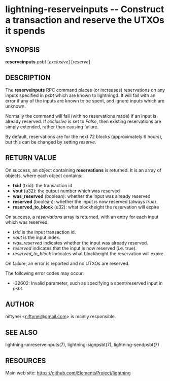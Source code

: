 lightning-reserveinputs -- Construct a transaction and reserve the UTXOs it spends
==================================================================================

SYNOPSIS
--------

**reserveinputs** *psbt* [*exclusive*] [*reserve*]

DESCRIPTION
-----------

The **reserveinputs** RPC command places (or increases) reservations on any
inputs specified in *psbt* which are known to lightningd.  It will fail
with an error if any of the inputs are known to be spent, and ignore inputs
which are unknown.

Normally the command will fail (with no reservations made) if an input
is already reserved.  If *exclusive* is set to *False*, then existing
reservations are simply extended, rather than causing failure.

By default, reservations are for the next 72 blocks (approximately 6
hours), but this can be changed by setting *reserve*.

RETURN VALUE
------------

[comment]: # (GENERATE-FROM-SCHEMA-START)
On success, an object containing **reservations** is returned.  It is an array of objects, where each object contains:
- **txid** (txid): the transaction id
- **vout** (u32): the output number which was reserved
- **was_reserved** (boolean): whether the input was already reserved
- **reserved** (boolean): whether the input is now reserved (always *true*)
- **reserved_to_block** (u32): what blockheight the reservation will expire

[comment]: # (GENERATE-FROM-SCHEMA-END)

On success, a *reservations* array is returned, with an entry for each input
which was reserved:

- *txid* is the input transaction id.
- *vout* is the input index.
- *was_reserved* indicates whether the input was already reserved.
- *reserved* indicates that the input is now reserved (i.e. true).
- *reserved_to_block* indicates what blockheight the reservation will expire.

On failure, an error is reported and no UTXOs are reserved.

The following error codes may occur:
- -32602: Invalid parameter, such as specifying a spent/reserved input in *psbt*.

AUTHOR
------

niftynei <<niftynei@gmail.com>> is mainly responsible.

SEE ALSO
--------

lightning-unreserveinputs(7), lightning-signpsbt(7), lightning-sendpsbt(7)

RESOURCES
---------

Main web site: <https://github.com/ElementsProject/lightning>

[comment]: # ( SHA256STAMP:a2ab8feafd1fd8fdd5185aa6bf5669bec563a5f7c9ec3dd45030df6f943a4065)
